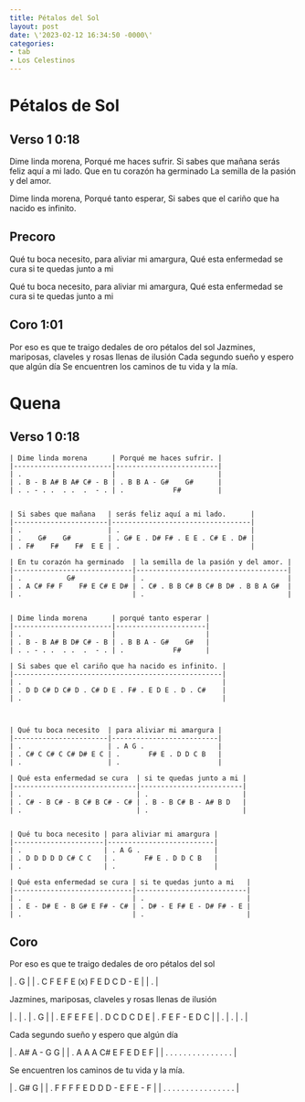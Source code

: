 ```yaml
---
title: Pétalos del Sol
layout: post
date: \'2023-02-12 16:34:50 -0000\'
categories:
- tab
- Los Celestinos
---
```


# Pétalos de Sol

## Verso 1 0:18

Dime linda morena,
Porqué me haces sufrir.
Si sabes que mañana serás feliz aquí a mi lado.
Que en tu corazón ha germinado
La semilla de la pasión y del amor.

Dime linda morena,
Porqué tanto esperar,
Si sabes que el cariño que ha nacido es infinito.

## Precoro

Qué tu boca necesito, para aliviar mi amargura,
Qué esta enfermedad se cura 
si te quedas junto a mi

Qué tu boca necesito, para aliviar mi amargura,
Qué esta enfermedad se cura 
si te quedas junto a mi


## Coro 1:01

Por eso es que te traigo dedales de oro pétalos del sol
Jazmines, mariposas, claveles y rosas llenas de ilusión
Cada segundo sueño y espero que algún día
Se encuentren los caminos de tu vida y la mía.


# Quena

## Verso 1 0:18

~~~
| Dime linda morena      | Porqué me haces sufrir. |
|------------------------|-------------------------|
| .                      |                         |
| . B - B A# B A# C# - B | . B B A - G#    G#      |
| . . - . .  . .  .  - . | .            F#         |


| Si sabes que mañana   | serás feliz aquí a mi lado.      |
|-----------------------|----------------------------------|
| .                     | .                                |
| .    G#    G#         | . G# E . D# F# . E E . C# E . D# |
| . F#    F#    F#  E E | .                                |

| En tu corazón ha germinado  | la semilla de la pasión y del amor. |
|-----------------------------|-------------------------------------|
| .           G#              | .                                   |
| . A C# F# F    F# E C# E D# | . C# . B B C# B C# B D# . B B A G#  |
| .                           | .                                   |


| Dime linda morena      | porqué tanto esperar |
|------------------------|----------------------|
| .                      |                      |
| . B - B A# B D# C# - B | . B B A - G#    G#   |
| . . - . .  . .  .  - . | .            F#      |

| Si sabes que el cariño que ha nacido es infinito. |
|---------------------------------------------------|
| .                                                 |
| . D D C# D C# D . C# D E . F# . E D E . D . C#    |
| .                                                 |



| Qué tu boca necesito  | para aliviar mi amargura |
|-----------------------|--------------------------|
| .                     | . A G .                  |
| . C# C C# C C# D# E C | .       F# E . D D C B   |
| .                     | .                        |

| Qué esta enfermedad se cura  | si te quedas junto a mi |
|------------------------------|-------------------------|
| .                            | .                       |
| . C# - B C# - B C# B C# - C# | . B - B C# B - A# B D   |
| .                            | .                       |


| Qué tu boca necesito | para aliviar mi amargura |
|----------------------|--------------------------|
| .                    | . A G .                  |
| . D D D D D C# C C   | .       F# E . D D C B   |
| .                    | .                        |

| Qué esta enfermedad se cura | si te quedas junto a mi   |
|-----------------------------|---------------------------|
| .                           | .                         |
| . E - D# E - B G# E F# - C# | . D# - E F# E - D# F# - E |
| .                           | .                         |

~~~

## Coro

Por eso es que te traigo dedales de oro pétalos del sol

| .               G               |
| . C F E F E (x)   F E D C D - E |
| .                               |

Jazmines, mariposas, claveles y rosas llenas de ilusión

| .           | .             | . G               |
| . E F E F E | . D C D C D E | .   F E F - E D C |
| .           | .             | .                 |


Cada segundo sueño y espero que algún día

| .            A# A - G         G   |
| . A A A C# E          F E D E   F |
| . . . . .  . .  . . . . . . . .   |

Se encuentren los caminos de tu vida y la mía.

| .                           G# G   |
| . F F F F E D D D - E F E -      F |
| . . . . . . . . . . . . .   .  . . |

